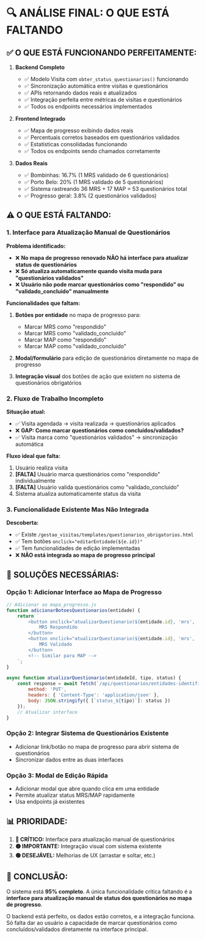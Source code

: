 # 🔍 ANÁLISE FINAL: O QUE ESTÁ FALTANDO

## ✅ **O QUE ESTÁ FUNCIONANDO PERFEITAMENTE:**

1. **Backend Completo**
   - ✅ Modelo Visita com `obter_status_questionarios()` funcionando
   - ✅ Sincronização automática entre visitas e questionários
   - ✅ APIs retornando dados reais e atualizados
   - ✅ Integração perfeita entre métricas de visitas e questionários
   - ✅ Todos os endpoints necessários implementados

2. **Frontend Integrado**
   - ✅ Mapa de progresso exibindo dados reais
   - ✅ Percentuais corretos baseados em questionários validados
   - ✅ Estatísticas consolidadas funcionando
   - ✅ Todos os endpoints sendo chamados corretamente

3. **Dados Reais**
   - ✅ Bombinhas: 16.7% (1 MRS validado de 6 questionários)
   - ✅ Porto Belo: 20% (1 MRS validado de 5 questionários)
   - ✅ Sistema rastreando 36 MRS + 17 MAP = 53 questionários total
   - ✅ Progresso geral: 3.8% (2 questionários validados)

## ⚠️ **O QUE ESTÁ FALTANDO:**

### **1. Interface para Atualização Manual de Questionários**

**Problema identificado:**
- ❌ **No mapa de progresso renovado NÃO há interface para atualizar status de questionários**
- ❌ **Só atualiza automaticamente quando visita muda para "questionários validados"**
- ❌ **Usuário não pode marcar questionários como "respondido" ou "validado_concluido" manualmente**

**Funcionalidades que faltam:**
1. **Botões por entidade** no mapa de progresso para:
   - Marcar MRS como "respondido"
   - Marcar MRS como "validado_concluido"
   - Marcar MAP como "respondido"  
   - Marcar MAP como "validado_concluido"

2. **Modal/formulário** para edição de questionários diretamente no mapa de progresso

3. **Integração visual** dos botões de ação que existem no sistema de questionários obrigatórios

### **2. Fluxo de Trabalho Incompleto**

**Situação atual:**
- ✅ Visita agendada → visita realizada → questionários aplicados
- ❌ **GAP: Como marcar questionários como concluídos/validados?**
- ✅ Visita marca como "questionários validados" → sincronização automática

**Fluxo ideal que falta:**
1. Usuário realiza visita
2. **[FALTA]** Usuário marca questionários como "respondido" individualmente
3. **[FALTA]** Usuário valida questionários como "validado_concluido"
4. Sistema atualiza automaticamente status da visita

### **3. Funcionalidade Existente Mas Não Integrada**

**Descoberta:**
- ✅ Existe `/gestao_visitas/templates/questionarios_obrigatorios.html`
- ✅ Tem botões `onclick="editarEntidade(${e.id})"`
- ✅ Tem funcionalidades de edição implementadas
- ❌ **NÃO está integrada ao mapa de progresso principal**

## 🎯 **SOLUÇÕES NECESSÁRIAS:**

### **Opção 1: Adicionar Interface ao Mapa de Progresso**
```javascript
// Adicionar ao mapa_progresso.js
function adicionarBotoesQuestionarios(entidade) {
    return `
        <button onclick="atualizarQuestionario(${entidade.id}, 'mrs', 'respondido')">
            MRS Respondido
        </button>
        <button onclick="atualizarQuestionario(${entidade.id}, 'mrs', 'validado_concluido')">
            MRS Validado
        </button>
        <!-- Similar para MAP -->
    `;
}

async function atualizarQuestionario(entidadeId, tipo, status) {
    const response = await fetch(`/api/questionarios/entidades-identificadas/${entidadeId}`, {
        method: 'PUT',
        headers: { 'Content-Type': 'application/json' },
        body: JSON.stringify({ [`status_${tipo}`]: status })
    });
    // Atualizar interface
}
```

### **Opção 2: Integrar Sistema de Questionários Existente**
- Adicionar link/botão no mapa de progresso para abrir sistema de questionários
- Sincronizar dados entre as duas interfaces

### **Opção 3: Modal de Edição Rápida**
- Adicionar modal que abre quando clica em uma entidade
- Permite atualizar status MRS/MAP rapidamente
- Usa endpoints já existentes

## 📊 **PRIORIDADE:**

1. **🔴 CRÍTICO:** Interface para atualização manual de questionários
2. **🟡 IMPORTANTE:** Integração visual com sistema existente
3. **🟢 DESEJÁVEL:** Melhorias de UX (arrastar e soltar, etc.)

## 🚀 **CONCLUSÃO:**

O sistema está **95% completo**. A única funcionalidade crítica faltando é a **interface para atualização manual de status dos questionários no mapa de progresso**. 

O backend está perfeito, os dados estão corretos, e a integração funciona. Só falta dar ao usuário a capacidade de marcar questionários como concluídos/validados diretamente na interface principal.
